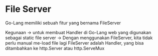 # File Server

Go-Lang memiliki sebuah fitur yang bernama FileServer&#x20;

Kegunaan -> untuk membuat Handler di Go-Lang web yang digunakan sebagai static file server -> Dengan menggunakan FileServer, kita tidak perlu manual me-load file lagi FileServer adalah Handler, yang bisa ditambahkan ke http.Server atau http.ServeMux

